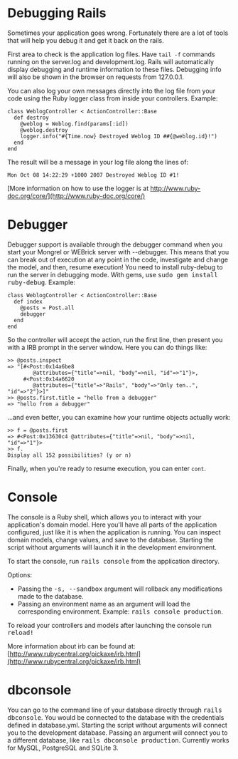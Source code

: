 # Debugging Rails

Sometimes your application goes wrong. Fortunately there are a lot of tools that
will help you debug it and get it back on the rails.

First area to check is the application log files. Have `tail -f` commands
running on the server.log and development.log. Rails will automatically display
debugging and runtime information to these files. Debugging info will also be
shown in the browser on requests from 127.0.0.1.

You can also log your own messages directly into the log file from your code
using the Ruby logger class from inside your controllers. Example:

    class WeblogController < ActionController::Base
      def destroy
        @weblog = Weblog.find(params[:id])
        @weblog.destroy
        logger.info("#{Time.now} Destroyed Weblog ID ##{@weblog.id}!")
      end
    end

The result will be a message in your log file along the lines of:

    Mon Oct 08 14:22:29 +1000 2007 Destroyed Weblog ID #1!

[More information on how to use the logger is at http://www.ruby-doc.org/core/](http://www.ruby-doc.org/core/)


# Debugger

Debugger support is available through the debugger command when you start your
Mongrel or WEBrick server with --debugger. This means that you can break out of
execution at any point in the code, investigate and change the model, and then,
resume execution! You need to install ruby-debug to run the server in debugging
mode. With gems, use <tt>sudo gem install ruby-debug</tt>. Example:

    class WeblogController < ActionController::Base
      def index
        @posts = Post.all
        debugger
      end
    end

So the controller will accept the action, run the first line, then present you
with a IRB prompt in the server window. Here you can do things like:

    >> @posts.inspect
    => "[#<Post:0x14a6be8
            @attributes={"title"=>nil, "body"=>nil, "id"=>"1"}>,
         #<Post:0x14a6620
            @attributes={"title"=>"Rails", "body"=>"Only ten..", "id"=>"2"}>]"
    >> @posts.first.title = "hello from a debugger"
    => "hello from a debugger"

...and even better, you can examine how your runtime objects actually work:

    >> f = @posts.first
    => #<Post:0x13630c4 @attributes={"title"=>nil, "body"=>nil, "id"=>"1"}>
    >> f.
    Display all 152 possibilities? (y or n)

Finally, when you're ready to resume execution, you can enter `cont`.


# Console

The console is a Ruby shell, which allows you to interact with your
application's domain model. Here you'll have all parts of the application
configured, just like it is when the application is running. You can inspect
domain models, change values, and save to the database. Starting the script
without arguments will launch it in the development environment.

To start the console, run <tt>rails console</tt> from the application
directory.

Options:

* Passing the <tt>-s, --sandbox</tt> argument will rollback any modifications
  made to the database.
* Passing an environment name as an argument will load the corresponding
  environment. Example: <tt>rails console production</tt>.

To reload your controllers and models after launching the console run
<tt>reload!</tt>

More information about irb can be found at:
[http://www.rubycentral.org/pickaxe/irb.html](http://www.rubycentral.org/pickaxe/irb.html)


# dbconsole

You can go to the command line of your database directly through <tt>rails
dbconsole</tt>. You would be connected to the database with the credentials
defined in database.yml. Starting the script without arguments will connect you
to the development database. Passing an argument will connect you to a different
database, like <tt>rails dbconsole production</tt>. Currently works for MySQL,
PostgreSQL and SQLite 3.

